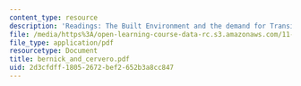 ```yaml
---
content_type: resource
description: 'Readings: The Built Environment and the demand for Transit'
file: /media/https%3A/open-learning-course-data-rc.s3.amazonaws.com/11-943j-urban-transportation-land-use-and-the-environment-spring-2002/2d3cfdff18052672bef2652b3a8cc847_bernick_and_cervero.pdf
file_type: application/pdf
resourcetype: Document
title: bernick_and_cervero.pdf
uid: 2d3cfdff-1805-2672-bef2-652b3a8cc847
---
```

